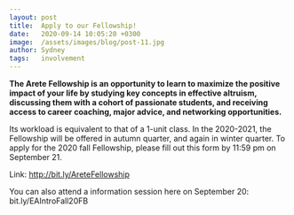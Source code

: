 ```yaml
---
layout: post
title:  Apply to our Fellowship!
date:   2020-09-14 10:05:20 +0300
image:  /assets/images/blog/post-11.jpg
author: Sydney
tags:   involvement
---
```


**The Arete Fellowship is an opportunity to learn to maximize the positive impact of your life by studying key concepts in effective altruism, discussing them with a cohort of passionate students, and receiving access to career coaching, major advice, and networking opportunities.**

Its workload is equivalent to that of a 1-unit class. In the 2020-2021, the Fellowship will be offered in autumn quarter, and again in winter quarter. To apply for the 2020 fall Fellowship, please fill out this form by 11:59 pm on September 21.

Link: http://bit.ly/AreteFellowship

You can also attend a information session here on September 20: bit.ly/EAIntroFall20FB